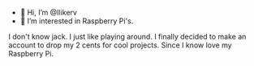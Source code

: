 - 👋 Hi, I’m @Ilikerv
- 👀 I’m interested in Raspberry Pi's.

I don't know jack. I just like playing around. I finally decided to make an account to drop my 2 cents for cool projects. Since I know love my Raspberry Pi.
